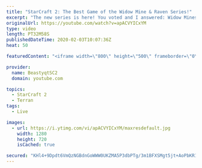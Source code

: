 ```yaml
---
title: "StarCraft 2: The Best Game of the Widow Mine & Raven Series!"
excerpt: "The new series is here! You voted and I answered: Widow Mines & Ravens to Grandmaster has arrived!  2019 Best Moments video: https://youtu.be/FEAEwkYcUS0  #WidowMineRaven #Beastyqt #StarCraft2 #SC2  Feel free to let me know if you have any suggestions for future videos. I hope you guys enjoy this one!"
originalUrl: https://youtube.com/watch?v=apACVYICxYM
type: video
length: PT32M58S
publishedDateTime: 2020-02-03T10:07:36Z
heat: 50

featuredContent: "<iframe width=\"800\" height=\"500\" frameborder=\"0\" src=\"https://www.youtube.com/embed/apACVYICxYM\" allow=\"accelerometer; autoplay; encrypted-media; gyroscope; picture-in-picture\" allowfullscreen></iframe>"

provider:
  name: BeastyqtSC2
  domain: youtube.com

topics:
  - StarCraft 2
  - Terran
tags:
  - Live

images:
  - url: https://i.ytimg.com/vi/apACVYICxYM/maxresdefault.jpg
    width: 1280
    height: 720
    isCached: true

secured: "KHl4+9Dpdt6VmQzNGBdnGoWWW0UKZMA5P3dbPTg/3m1BFXSMgt5jt+AoPbKR1dnGmigzujSUzBPBtKcAJ9PBZMA+CfOCOwsep09GfgG29GJhc25t8lJuDOsMkeTOaNFd9N34zH27Dl1E40uINkc71NCg/JpbA7sb6oo5pQR1v+ls0UQhBi+o03o6MDl4biMR8X/Iq63s54mxMUJ5It1qhjGQwgTZ1V6ep+Mb6/k3euYyhRsRWpbwPUhqaYpP+3hJSP54nBzAvAwboMyAZP9kWESSJjc4yRlLA4bqwDZpQo5T2wJ6WT7KYdSsrnlxxTmdAP4jZq5e0yjXhgrDET400nre+EOaDyNgs5BCaZow0vvHk3qT4DIRUu+MM49V3iaeigyGjHSKG1r6COtJz/2rtRFt1U3vQq99E/zmDK+FgJ0=;VuySkFG+8+8jIEi9FqqKqw=="
---
```


